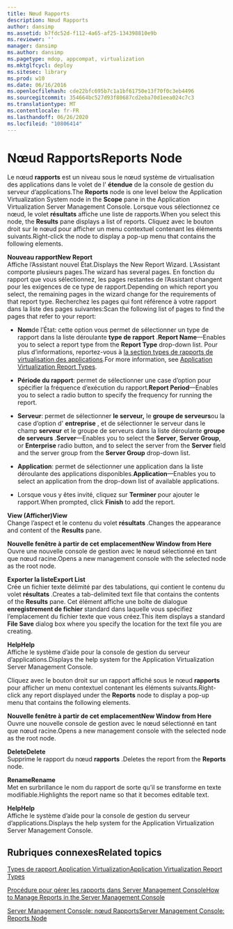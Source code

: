 ```yaml
---
title: Nœud Rapports
description: Nœud Rapports
author: dansimp
ms.assetid: b7fdc52d-f112-4a65-af25-134398810e9b
ms.reviewer: ''
manager: dansimp
ms.author: dansimp
ms.pagetype: mdop, appcompat, virtualization
ms.mktglfcycl: deploy
ms.sitesec: library
ms.prod: w10
ms.date: 06/16/2016
ms.openlocfilehash: cde22bfc695b7c1a1bf61750e13f70f0c3eb4496
ms.sourcegitcommit: 354664bc527d93f80687cd2eba70d1eea024c7c3
ms.translationtype: MT
ms.contentlocale: fr-FR
ms.lasthandoff: 06/26/2020
ms.locfileid: "10806414"
---
```

# <span data-ttu-id="93c2e-103">Nœud Rapports</span><span class="sxs-lookup"><span data-stu-id="93c2e-103">Reports Node</span></span>


<span data-ttu-id="93c2e-104">Le nœud **rapports** est un niveau sous le nœud système de virtualisation des applications dans le volet de l' **étendue** de la console de gestion du serveur d’applications.</span><span class="sxs-lookup"><span data-stu-id="93c2e-104">The **Reports** node is one level below the Application Virtualization System node in the **Scope** pane in the Application Virtualization Server Management Console.</span></span> <span data-ttu-id="93c2e-105">Lorsque vous sélectionnez ce nœud, le volet **résultats** affiche une liste de rapports.</span><span class="sxs-lookup"><span data-stu-id="93c2e-105">When you select this node, the **Results** pane displays a list of reports.</span></span> <span data-ttu-id="93c2e-106">Cliquez avec le bouton droit sur le nœud pour afficher un menu contextuel contenant les éléments suivants.</span><span class="sxs-lookup"><span data-stu-id="93c2e-106">Right-click the node to display a pop-up menu that contains the following elements.</span></span>

<a href="" id="new-report"></a>**<span data-ttu-id="93c2e-107">Nouveau rapport</span><span class="sxs-lookup"><span data-stu-id="93c2e-107">New Report</span></span>**  
<span data-ttu-id="93c2e-108">Affiche l’Assistant nouvel État.</span><span class="sxs-lookup"><span data-stu-id="93c2e-108">Displays the New Report Wizard.</span></span> <span data-ttu-id="93c2e-109">L’Assistant comporte plusieurs pages.</span><span class="sxs-lookup"><span data-stu-id="93c2e-109">The wizard has several pages.</span></span> <span data-ttu-id="93c2e-110">En fonction du rapport que vous sélectionnez, les pages restantes de l’Assistant changent pour les exigences de ce type de rapport.</span><span class="sxs-lookup"><span data-stu-id="93c2e-110">Depending on which report you select, the remaining pages in the wizard change for the requirements of that report type.</span></span> <span data-ttu-id="93c2e-111">Recherchez les pages qui font référence à votre rapport dans la liste des pages suivantes:</span><span class="sxs-lookup"><span data-stu-id="93c2e-111">Scan the following list of pages to find the pages that refer to your report:</span></span>

-   <span data-ttu-id="93c2e-112">**Nom**de l’État: cette option vous permet de sélectionner un type de rapport dans la liste déroulante **type de rapport** .</span><span class="sxs-lookup"><span data-stu-id="93c2e-112">**Report Name**—Enables you to select a report type from the **Report Type** drop-down list.</span></span> <span data-ttu-id="93c2e-113">Pour plus d’informations, reportez-vous à [la section types de rapports de virtualisation des applications](application-virtualization-report-types.md).</span><span class="sxs-lookup"><span data-stu-id="93c2e-113">For more information, see [Application Virtualization Report Types](application-virtualization-report-types.md).</span></span>

-   <span data-ttu-id="93c2e-114">**Période du rapport**: permet de sélectionner une case d’option pour spécifier la fréquence d’exécution du rapport.</span><span class="sxs-lookup"><span data-stu-id="93c2e-114">**Report Period**—Enables you to select a radio button to specify the frequency for running the report.</span></span>

-   <span data-ttu-id="93c2e-115">**Serveur**: permet de sélectionner **le serveur,** le **groupe de serveurs**ou la case d’option d' **entreprise** , et de sélectionner le serveur dans le champ **serveur** et le groupe de serveurs dans la liste déroulante **groupe de serveurs** .</span><span class="sxs-lookup"><span data-stu-id="93c2e-115">**Server**—Enables you to select the **Server**, **Server Group**, or **Enterprise** radio button, and to select the server from the **Server** field and the server group from the **Server Group** drop-down list.</span></span>

-   <span data-ttu-id="93c2e-116">**Application**: permet de sélectionner une application dans la liste déroulante des applications disponibles.</span><span class="sxs-lookup"><span data-stu-id="93c2e-116">**Application**—Enables you to select an application from the drop-down list of available applications.</span></span>

-   <span data-ttu-id="93c2e-117">Lorsque vous y êtes invité, cliquez sur **Terminer** pour ajouter le rapport.</span><span class="sxs-lookup"><span data-stu-id="93c2e-117">When prompted, click **Finish** to add the report.</span></span>

<a href="" id="view"></a>**<span data-ttu-id="93c2e-118">View (Afficher)</span><span class="sxs-lookup"><span data-stu-id="93c2e-118">View</span></span>**  
<span data-ttu-id="93c2e-119">Change l’aspect et le contenu du volet **résultats** .</span><span class="sxs-lookup"><span data-stu-id="93c2e-119">Changes the appearance and content of the **Results** pane.</span></span>

<a href="" id="new-window-from-here"></a>**<span data-ttu-id="93c2e-120">Nouvelle fenêtre à partir de cet emplacement</span><span class="sxs-lookup"><span data-stu-id="93c2e-120">New Window from Here</span></span>**  
<span data-ttu-id="93c2e-121">Ouvre une nouvelle console de gestion avec le nœud sélectionné en tant que nœud racine.</span><span class="sxs-lookup"><span data-stu-id="93c2e-121">Opens a new management console with the selected node as the root node.</span></span>

<a href="" id="export-list"></a>**<span data-ttu-id="93c2e-122">Exporter la liste</span><span class="sxs-lookup"><span data-stu-id="93c2e-122">Export List</span></span>**  
<span data-ttu-id="93c2e-123">Crée un fichier texte délimité par des tabulations, qui contient le contenu du volet **résultats** .</span><span class="sxs-lookup"><span data-stu-id="93c2e-123">Creates a tab-delimited text file that contains the contents of the **Results** pane.</span></span> <span data-ttu-id="93c2e-124">Cet élément affiche une boîte de dialogue **enregistrement de fichier** standard dans laquelle vous spécifiez l’emplacement du fichier texte que vous créez.</span><span class="sxs-lookup"><span data-stu-id="93c2e-124">This item displays a standard **File Save** dialog box where you specify the location for the text file you are creating.</span></span>

<a href="" id="help"></a>**<span data-ttu-id="93c2e-125">Help</span><span class="sxs-lookup"><span data-stu-id="93c2e-125">Help</span></span>**  
<span data-ttu-id="93c2e-126">Affiche le système d’aide pour la console de gestion du serveur d’applications.</span><span class="sxs-lookup"><span data-stu-id="93c2e-126">Displays the help system for the Application Virtualization Server Management Console.</span></span>

<span data-ttu-id="93c2e-127">Cliquez avec le bouton droit sur un rapport affiché sous le nœud **rapports** pour afficher un menu contextuel contenant les éléments suivants.</span><span class="sxs-lookup"><span data-stu-id="93c2e-127">Right-click any report displayed under the **Reports** node to display a pop-up menu that contains the following elements.</span></span>

<a href="" id="new-window-from-here"></a>**<span data-ttu-id="93c2e-128">Nouvelle fenêtre à partir de cet emplacement</span><span class="sxs-lookup"><span data-stu-id="93c2e-128">New Window from Here</span></span>**  
<span data-ttu-id="93c2e-129">Ouvre une nouvelle console de gestion avec le nœud sélectionné en tant que nœud racine.</span><span class="sxs-lookup"><span data-stu-id="93c2e-129">Opens a new management console with the selected node as the root node.</span></span>

<a href="" id="delete"></a>**<span data-ttu-id="93c2e-130">Delete</span><span class="sxs-lookup"><span data-stu-id="93c2e-130">Delete</span></span>**  
<span data-ttu-id="93c2e-131">Supprime le rapport du nœud **rapports** .</span><span class="sxs-lookup"><span data-stu-id="93c2e-131">Deletes the report from the **Reports** node.</span></span>

<a href="" id="rename"></a>**<span data-ttu-id="93c2e-132">Rename</span><span class="sxs-lookup"><span data-stu-id="93c2e-132">Rename</span></span>**  
<span data-ttu-id="93c2e-133">Met en surbrillance le nom du rapport de sorte qu’il se transforme en texte modifiable.</span><span class="sxs-lookup"><span data-stu-id="93c2e-133">Highlights the report name so that it becomes editable text.</span></span>

<a href="" id="help"></a>**<span data-ttu-id="93c2e-134">Help</span><span class="sxs-lookup"><span data-stu-id="93c2e-134">Help</span></span>**  
<span data-ttu-id="93c2e-135">Affiche le système d’aide pour la console de gestion du serveur d’applications.</span><span class="sxs-lookup"><span data-stu-id="93c2e-135">Displays the help system for the Application Virtualization Server Management Console.</span></span>

## <span data-ttu-id="93c2e-136">Rubriques connexes</span><span class="sxs-lookup"><span data-stu-id="93c2e-136">Related topics</span></span>


[<span data-ttu-id="93c2e-137">Types de rapport Application Virtualization</span><span class="sxs-lookup"><span data-stu-id="93c2e-137">Application Virtualization Report Types</span></span>](application-virtualization-report-types.md)

[<span data-ttu-id="93c2e-138">Procédure pour gérer les rapports dans Server Management Console</span><span class="sxs-lookup"><span data-stu-id="93c2e-138">How to Manage Reports in the Server Management Console</span></span>](how-to-manage-reports-in-the-server-management-console.md)

[<span data-ttu-id="93c2e-139">Server Management Console: nœud Rapports</span><span class="sxs-lookup"><span data-stu-id="93c2e-139">Server Management Console: Reports Node</span></span>](server-management-console-reports-node.md)

 

 





